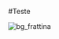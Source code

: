 #Teste

![bg_frattina](https://github.com/FelipeRDEV/TesteRocketChat/assets/87353123/8568d7f2-559c-48c6-b7e4-94e23bd74131)
